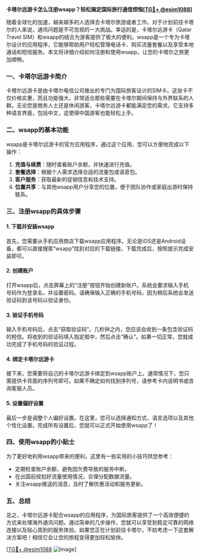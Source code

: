 **卡塔尔远游卡怎么注册wsapp？轻松搞定国际旅行通信烦恼[[TG💪+ @esim1088](https://t.me/s/esim1088)]**

随着全球化的加速，越来越多的人选择去卡塔尔旅游或者工作。对于计划前往卡塔尔的人来说，通讯问题是不可忽视的一大挑战。幸运的是，卡塔尔远游卡（Qatar Travel SIM）和wsapp的结合为游客提供了极大的便利。wsapp是一个专为卡塔尔设计的应用程序，它能够帮助用户轻松管理电话卡、购买流量套餐以及享受本地通话和短信服务。本文将详细介绍如何注册和使用wsapp，让您的卡塔尔之旅更加顺畅。

### 一、卡塔尔远游卡简介

卡塔尔远游卡是由卡塔尔电信公司推出的专门为国际旅客设计的SIM卡。这张卡不仅价格实惠，而且功能强大，非常适合那些需要在卡塔尔期间保持与外界联系的人群。无论您是商务人士还是休闲游客，卡塔尔远游卡都能满足您的需求。它支持多种语言界面，包括中文，这使得中国游客也能轻松上手。

### 二、wsapp的基本功能

wsapp是卡塔尔远游卡的官方应用程序，通过这个应用，您可以方便地完成以下操作：

1. **充值与续费**：随时查看账户余额，并快速进行充值。
2. **套餐选择**：根据个人需求选择合适的流量包或语音包。
3. **客户服务**：获取最新的促销信息和技术支持。
4. **位置共享**：与其他wsapp用户分享您的位置，便于团队协作或家庭出游时保持联系。

### 三、注册wsapp的具体步骤

#### 1. 下载并安装wsapp

首先，您需要从手机应用商店下载wsapp应用程序。无论是iOS还是Android设备，都可以直接搜索“wsapp”找到对应的下载链接。下载完成后，按照提示完成安装即可。

#### 2. 创建账户

打开wsapp后，点击屏幕上的“注册”按钮开始创建新账户。系统会要求输入手机号码作为登录名，并设置密码。请确保输入正确的手机号码，因为稍后系统会发送验证码到该号码以验证身份。

#### 3. 验证手机号码

输入手机号码后，点击“获取验证码”。几秒钟之内，您应该会收到一条包含验证码的短信。将收到的验证码填入指定框中，然后点击“确认”。如果一切正常，您就成功完成了手机号码的验证过程。

#### 4. 绑定卡塔尔远游卡

接下来，您需要将自己的卡塔尔远游卡绑定到wsapp账户上。通常情况下，您只需提供卡背面的序列号即可。如果不确定如何找到序列号，请参考卡内说明书或咨询客服人员。

#### 5. 设置偏好设置

最后一步是调整个人偏好设置。在这里，您可以选择通知方式、语言选项以及其他个性化设置。完成所有设置后，您就可以正式开始使用wsapp了！

### 四、使用wsapp的小贴士

为了更好地利用wsapp带来的便利，这里有一些实用的小技巧供您参考：

- 定期检查账户余额，避免因欠费导致的服务中断。
- 在出国前规划好流量使用情况，合理分配数据流量。
- 关注wsapp推送的消息，及时了解优惠活动和服务更新。

### 五、总结

总之，卡塔尔远游卡配合wsapp的应用程序，为国际旅客提供了一个高效便捷的方式来处理海外通讯问题。通过简单的几步操作，您就可以享受到稳定可靠的网络连接以及贴心周到的服务体验。如果您正在计划前往卡塔尔，不妨考虑一下这套解决方案吧！相信它会让您的旅程变得更加轻松愉快。

[[TG💪+ @esim1088](https://t.me/s/esim1088) ![Image](https://i.postimg.cc/4NQfJmqS/Snipaste-2025-05-13-00-14-12.png)]